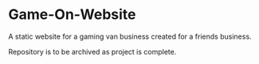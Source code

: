 # Game-On-Website
A static website for a gaming van business created for a friends business.

Repository is to be archived as project is complete.
